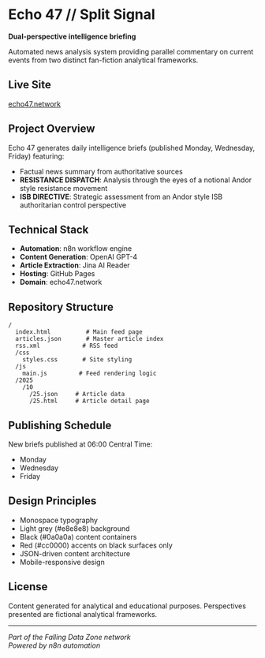 # Echo 47 // Split Signal

**Dual-perspective intelligence briefing**

Automated news analysis system providing parallel commentary on current events from two distinct fan-fiction analytical frameworks.

## Live Site

[echo47.network](https://echo47.network)

## Project Overview

Echo 47 generates daily intelligence briefs (published Monday, Wednesday, Friday) featuring:
- Factual news summary from authoritative sources
- **RESISTANCE DISPATCH**: Analysis through the eyes of a notional Andor style resistance movement
- **ISB DIRECTIVE**: Strategic assessment from an Andor style ISB authoritarian control perspective

## Technical Stack

- **Automation**: n8n workflow engine
- **Content Generation**: OpenAI GPT-4
- **Article Extraction**: Jina AI Reader
- **Hosting**: GitHub Pages
- **Domain**: echo47.network

## Repository Structure

```
/
  index.html          # Main feed page
  articles.json       # Master article index
  rss.xml            # RSS feed
  /css
    styles.css       # Site styling
  /js
    main.js         # Feed rendering logic
  /2025
    /10
      /25.json     # Article data
      /25.html     # Article detail page
```

## Publishing Schedule

New briefs published at 06:00 Central Time:
- Monday
- Wednesday  
- Friday

## Design Principles

- Monospace typography
- Light grey (#e8e8e8) background
- Black (#0a0a0a) content containers
- Red (#cc0000) accents on black surfaces only
- JSON-driven content architecture
- Mobile-responsive design

## License

Content generated for analytical and educational purposes. Perspectives presented are fictional analytical frameworks.

---

*Part of the Falling Data Zone network*  
*Powered by n8n automation*
